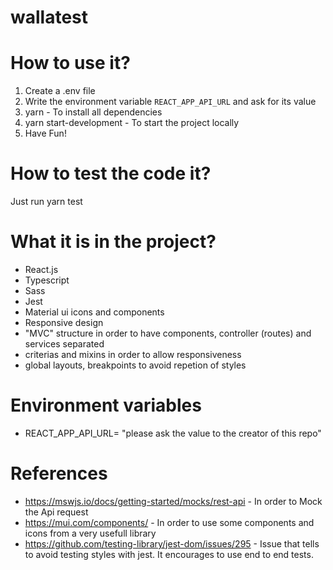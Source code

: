 # wallatest

# How to use it?

1. Create a .env file
2. Write the environment variable `REACT_APP_API_URL` and ask for its value
3. yarn - To install all dependencies
4. yarn start-development - To start the project locally
5. Have Fun!

# How to test the code it?

Just run yarn test

# What it is in the project?

- React.js
- Typescript
- Sass
- Jest
- Material ui icons and components
- Responsive design
- "MVC" structure in order to have components, controller (routes) and services separated
- criterias and mixins in order to allow responsiveness
- global layouts, breakpoints to avoid repetion of styles

# Environment variables

- REACT_APP_API_URL= "please ask the value to the creator of this repo"

# References

- https://mswjs.io/docs/getting-started/mocks/rest-api - In order to Mock the Api request
- https://mui.com/components/ - In order to use some components and icons from a very usefull library
- https://github.com/testing-library/jest-dom/issues/295 - Issue that tells to avoid testing styles with jest. It encourages to use end to end tests.

